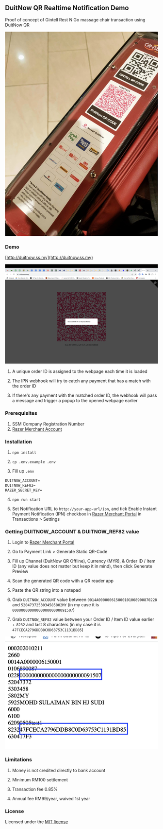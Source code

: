 
## DuitNow QR Realtime Notification Demo

Proof of concept of Gintell Rest N Go massage chair transaction using DuitNow QR

![Massage Chair](/images/massage-chair.jpeg "Massage Chair")

### Demo

[http://duitnow.ss.my](http://duitnow.ss.my)

![Demo](/images/demo.png "Demo")

1. A unique order ID is assigned to the webpage each time it is loaded

2. The IPN webhook will try to catch any payment that has a match with the order ID

3. If there's any payment with the matched order ID, the webhook will pass a message and trigger a popup to the opened webpage earlier

### Prerequisites

1. SSM Company Registration Number
2. [Razer Merchant Account](https://booster.merchant.razer.com)

### Installation

1. `npm install`

2. `cp .env.example .env`

3. Fill up `.env`

```
DUITNOW_ACCOUNT=
DUITNOW_REF82=
RAZER_SECRET_KEY=
```

4. `npm run start`

5. Set Notification URL to `http://your-app-url/ipn`, and tick Enable Instant Payment Notification (IPN) checkbox in [Razer Merchant Portal](https://portal.merchant.razer.com) in Transactions > Settings

### Getting DUITNOW_ACCOUNT & DUITNOW_REF82 value

1. Login to [Razer Merchant Portal](https://portal.merchant.razer.com)

2. Go to Payment Link > Generate Static QR-Code

3. Fill up Channel (DuitNow QR Offline), Currency (MYR), & Order ID / Item ID (any value does not matter but keep it in mind), then click Generate Preview

4. Scan the generated QR code with a QR reader app

5. Paste the QR string into a notepad

6. Grab `DUITNOW_ACCOUNT` value between `0014A000000615000101068900870228` and `5204737253034585802MY` (in my case it is `0000000000000000000000091507`)

7. Grab `DUITNOW_REF82` value between your Order ID / Item ID value earlier + `8232` and last 8 characters (in my case it is `47FCECA2796DDB8C0D63753C1131BD85`)

![DuitNow Values](/images/duitnow-values.png "DuitNow Values")

### Limitations

1. Money is not credited directly to bank account

2. Minimum RM100 settlement

3. Transaction fee 0.85%

4. Annual fee RM99/year, waived 1st year

### License

Licensed under the [MIT license](http://opensource.org/licenses/MIT)


